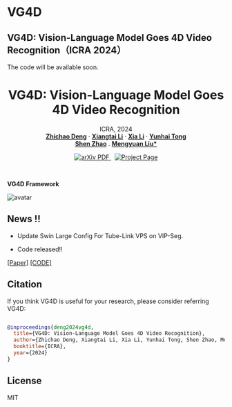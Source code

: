 # VG4D
## VG4D: Vision-Language Model Goes 4D Video Recognition（ICRA 2024）
The code will be available soon.
<br />
<p align="center">
  <h1 align="center">VG4D: Vision-Language Model Goes 4D Video Recognition</h1>
  <p align="center">
    ICRA, 2024
    <br />
    <a href="https://github.com/Shark0-0"><strong>Zhichao Deng</strong></a>
    ·
    <a href="https://lxtgh.github.io/"><strong>Xiangtai Li</strong></a>
    ·
    <a href="https://xialipku.github.io/"><strong>Xia Li</strong></a>
    ·
    <a href=""><strong>Yunhai Tong</strong></a>
    <br />
    <a href=""><strong>Shen Zhao</strong></a>
    .
    <a href="https://www.ece.pku.edu.cn/info/1046/2596.htm"><strong>Mengyuan Liu*</strong></a>
  </p>

  <p align="center">
    <a href='https://arxiv.org/pdf/2303.12782'>
      <img src='https://img.shields.io/badge/Paper-PDF-green?style=flat&logo=arXiv&logoColor=green' alt='arXiv PDF'>
    </a>
    <a href='' style='padding-left: 0.5rem;'>
      <img src='https://img.shields.io/badge/Project-Page-blue?style=flat&logo=Google%20chrome&logoColor=blue' alt='Project Page'>
    </a>
  </p>
<br />

**VG4D Framework**

![avatar](./assets/figs/teaser.png)

## News !!

- Update Swin Large Config For Tube-Link VPS on VIP-Seg.

- Code released!! 

[[Paper]](https://arxiv.org/abs/2303.12782) [[CODE]](https://github.com/lxtGH/Tube-Link)




## Citation

If you think VG4D is useful for your research, please consider referring VG4D:

```bibtex

@inproceedings{deng2024vg4d,
  title={VG4D: Vision-Language Model Goes 4D Video Recognition},
  author={Zhichao Deng, Xiangtai Li, Xia Li, Yunhai Tong, Shen Zhao, Mengyuan Liu},
  booktitle={ICRA},
  year={2024}
}

```

## License

MIT 
